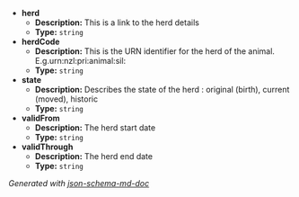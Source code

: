  - <b id="#/properties/herd">herd</b>
	 - **Description:** This is a link to the herd details
	 - **Type:** `string`
 - <b id="#/properties/herdCode">herdCode</b>
	 - **Description:** This is the URN identifier for the herd of the animal. E.g.urn:nzl:pri:animal:sil:<herdstring>
	 - **Type:** `string`
 - <b id="#/properties/state">state</b>
	 - **Description:** Describes the state of the herd :  original (birth), current (moved), historic
	 - **Type:** `string`
 - <b id="#/properties/validFrom">validFrom</b>
	 - **Description:** The herd start date
	 - **Type:** `string`
 - <b id="#/properties/validThrough">validThrough</b>
	 - **Description:** The herd end date
	 - **Type:** `string`

_Generated with [json-schema-md-doc](https://brianwendt.github.io/json-schema-md-doc/)_